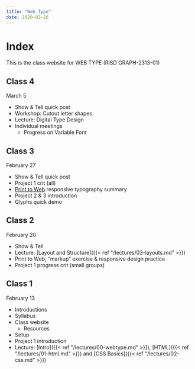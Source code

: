 ```yaml
---
title: "Web Type"
date: 2020-02-26
---
```


# Index
This is the class website for WEB TYPE (RISD GRAPH-2313-01)

## Class 4
<time>March 5</time>
- Show & Tell quick post
- Workshop: Cutout letter shapes
- Lecture: Digital Type Design
- Individual meetings
  - Progress on Variable Font

## Class 3
<time>February 27</time>
- Show & Tell quick post
- Project 1 crit (all)
- [Print to Web](https://docs.google.com/document/d/1qTQfgC3mjbN-JF6yoWRfjQz_rEd8fSegA0zprKejcbg/edit?usp=sharing) responsive typography summary
- Project 2 & 3 introduction
- Glyphs quick demo


## Class 2
<time>February 20</time>
- Show & Tell
- Lecture: [Layout and Structure]({{< ref "/lectures/03-layouts.md" >}})
- Print to Web, “markup” exercise & responsive design practice
- Project 1 progress crit (small groups)


## Class 1
<time>February 13</time>
- Introductions
- Syllabus
- Class website
  - Resources
- Setup	
- Project 1 introduction
- Lecture: [Intro]({{< ref "/lectures/00-webtype.md" >}}), [HTML]({{< ref "/lectures/01-html.md" >}}) and [CSS Basics]({{< ref "/lectures/02-css.md" >}})

